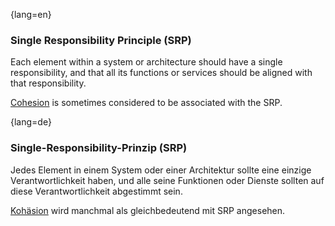 {lang=en}
### Single Responsibility Principle (SRP)

Each element within a system or architecture should have a single
responsibility, and that all its functions or services should be
aligned with that responsibility.

[Cohesion](#term-cohesion) is sometimes considered to be associated with the SRP.


{lang=de}
### Single-Responsibility-Prinzip (SRP)

Jedes Element in einem System oder einer Architektur sollte eine
einzige Verantwortlichkeit haben, und alle seine Funktionen oder
Dienste sollten auf diese Verantwortlichkeit abgestimmt sein.

[Kohäsion](#term-cohesion) wird manchmal als gleichbedeutend
mit SRP angesehen.


